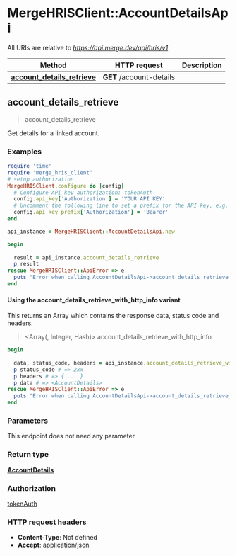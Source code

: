 # MergeHRISClient::AccountDetailsApi

All URIs are relative to *https://api.merge.dev/api/hris/v1*

| Method | HTTP request | Description |
| ------ | ------------ | ----------- |
| [**account_details_retrieve**](AccountDetailsApi.md#account_details_retrieve) | **GET** /account-details |  |


## account_details_retrieve

> <AccountDetails> account_details_retrieve



Get details for a linked account.

### Examples

```ruby
require 'time'
require 'merge_hris_client'
# setup authorization
MergeHRISClient.configure do |config|
  # Configure API key authorization: tokenAuth
  config.api_key['Authorization'] = 'YOUR API KEY'
  # Uncomment the following line to set a prefix for the API key, e.g. 'Bearer' (defaults to nil)
  config.api_key_prefix['Authorization'] = 'Bearer'
end

api_instance = MergeHRISClient::AccountDetailsApi.new

begin
  
  result = api_instance.account_details_retrieve
  p result
rescue MergeHRISClient::ApiError => e
  puts "Error when calling AccountDetailsApi->account_details_retrieve: #{e}"
end
```

#### Using the account_details_retrieve_with_http_info variant

This returns an Array which contains the response data, status code and headers.

> <Array(<AccountDetails>, Integer, Hash)> account_details_retrieve_with_http_info

```ruby
begin
  
  data, status_code, headers = api_instance.account_details_retrieve_with_http_info
  p status_code # => 2xx
  p headers # => { ... }
  p data # => <AccountDetails>
rescue MergeHRISClient::ApiError => e
  puts "Error when calling AccountDetailsApi->account_details_retrieve_with_http_info: #{e}"
end
```

### Parameters

This endpoint does not need any parameter.

### Return type

[**AccountDetails**](AccountDetails.md)

### Authorization

[tokenAuth](../README.md#tokenAuth)

### HTTP request headers

- **Content-Type**: Not defined
- **Accept**: application/json

